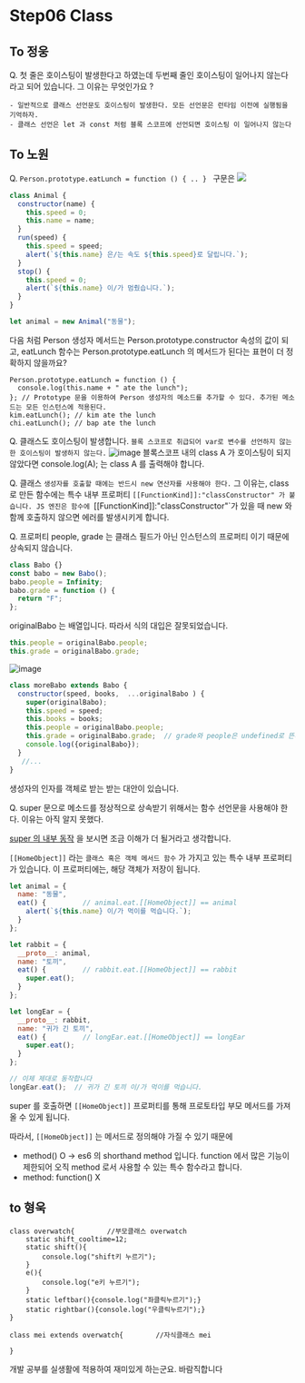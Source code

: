 # Step06 Class

## To 정웅
Q. 첫 줄은 호이스팅이 발생한다고 하였는데 두번째 줄인 호이스팅이 일어나지 않는다 라고 되어 있습니다. 
그 이유는 무엇인가요 ?
```
- 일반적으로 클래스 선언문도 호이스팅이 발생한다. 모든 선언문은 런타임 이전에 실행됨을 기억하자.
- 클래스 선언은 let 과 const 처럼 블록 스코프에 선언되면 호이스팅 이 일어나지 않는다
```

## To 노원
Q. `Person.prototype.eatLunch = function () { .. } ` 구문은 
![](https://user-images.githubusercontent.com/31977543/91142062-245d0380-e6eb-11ea-842d-4cfe6bf4a0b3.png)
```javascript
class Animal {
  constructor(name) {
    this.speed = 0;
    this.name = name;
  }
  run(speed) {
    this.speed = speed;
    alert(`${this.name} 은/는 속도 ${this.speed}로 달립니다.`);
  }
  stop() {
    this.speed = 0;
    alert(`${this.name} 이/가 멈췄습니다.`);
  }
}

let animal = new Animal("동물");
```
다음 처럼 Person 생성자 메서드는 Person.prototype.constructor 속성의 값이 되고,
eatLunch 함수는 Person.prototype.eatLunch 의 메서드가 된다는 표현이 더 정확하지 않을까요? 

```
Person.prototype.eatLunch = function () {
  console.log(this.name + " ate the lunch");
}; // Prototype 문을 이용하여 Person 생성자의 메소드를 추가할 수 있다. 추가된 메소드는 모든 인스턴스에 적용된다.
kim.eatLunch(); // kim ate the lunch
chi.eatLunch(); // bap ate the lunch
```

Q. 클래스도 호이스팅이 발생합니다.
`블록 스코프로 취급되어 var로 변수를 선언하지 않는 한 호이스팅이 발생하지 않는다.`
![image](https://user-images.githubusercontent.com/31977543/91269517-3bb2f400-e7b2-11ea-86ae-19a56433a701.png)
블록스코프 내의 class A 가 호이스팅이 되지 않았다면 console.log(A); 는 class A 를 출력해야 합니다.

Q. 클래스 `생성자를 호출할 때에는 반드시 new 연산자를 사용해야 한다.`
그 이유는, class 로 만든 함수에는 특수 내부 프로퍼티 `[[FunctionKind]]:"classConstructor" 가 붙습니다.
JS 엔진은 함수에 `[[FunctionKind]]:"classConstructor"`가 있을 때 new 와 함께 호출하지 않으면 에러를 발생시키게 합니다.

Q. 프로퍼티 people, grade 는 클래스 필드가 아닌 인스턴스의 프로퍼티 이기 때문에 상속되지 않습니다.
```javascript
class Babo {}
const babo = new Babo();
babo.people = Infinity;
babo.grade = function () {
  return "F";
};
```
originalBabo 는 배열입니다. 따라서 식의 대입은 잘못되었습니다. 
```javascript
this.people = originalBabo.people;
this.grade = originalBabo.grade;
``` 
![image](https://user-images.githubusercontent.com/31977543/91271262-dc0a1800-e7b4-11ea-865e-0a89b8a2abb7.png)

```javascript
class moreBabo extends Babo {
  constructor(speed, books,  ...originalBabo ) {
    super(originalBabo);
    this.speed = speed;
    this.books = books;
    this.people = originalBabo.people;
    this.grade = originalBabo.grade;  // grade와 people은 undefined로 뜬다. 아마도 생성자가 선언된 이후 동적으로 생성된 속성(프로퍼티)는 super로 상속받을 수 없는 것으로 보인다.
    console.log({originalBabo});
  }
   //...
}
```
생성자의 인자를 객체로 받는 받는 대안이 있습니다.

Q. super 문으로 메소드를 정상적으로 상속받기 위해서는 함수 선언문을 사용해야 한다. 이유는 아직 알지 못했다.

[super 의 내부 동작](https://eyabc.github.io/Doc/dev/core-javascript/%ED%81%B4%EB%9E%98%EC%8A%A4.html#super-%EC%9D%98-%EB%82%B4%EB%B6%80-%EB%8F%99%EC%9E%91)
을 보시면 조금 이해가 더 될거라고 생각합니다.

`[[HomeObject]]` 라는 `클래스 혹은 객체 메서드 함수` 가 가지고 있는 특수 내부 프로퍼티가 있습니다.
이 프로퍼티에는, 해당 객체가 저장이 됩니다.
```javascript
let animal = {
  name: "동물",
  eat() {         // animal.eat.[[HomeObject]] == animal
    alert(`${this.name} 이/가 먹이를 먹습니다.`);
  }
};

let rabbit = {
  __proto__: animal,
  name: "토끼",
  eat() {         // rabbit.eat.[[HomeObject]] == rabbit
    super.eat();
  }
};

let longEar = {
  __proto__: rabbit,
  name: "귀가 긴 토끼",
  eat() {         // longEar.eat.[[HomeObject]] == longEar
    super.eat();
  }
};

// 이제 제대로 동작합니다
longEar.eat();  // 귀가 긴 토끼 이/가 먹이를 먹습니다.
```
super 를 호출하면 `[[HomeObject]]` 프로퍼티를 통해 프로토타입 부모 메서드를 가져올 수 있게 됩니다. 

따라서,  `[[HomeObject]]` 는 메서드로 정의해야 가질 수 있기 때문에 
- method() O -> es6 의 shorthand method 입니다. function 에서 많은 기능이 제한되어 오직 method 로서 사용할 수 있는 특수 함수라고 합니다.
- method: function() X



## to 형욱
```
class overwatch{        //부모클래스 overwatch
    static shift_cooltime=12;
    static shift(){
        console.log("shift키 누르기");
    }
    e(){
        console.log("e키 누르기");
    }
    static leftbar(){console.log("좌클릭누르기");}
    static rightbar(){console.log("우클릭누르기");}
}

class mei extends overwatch{        //자식클래스 mei

}
```
개발 공부를 실생활에 적용하여 재미있게 하는군요. 바람직합니다
